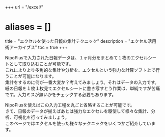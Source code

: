 +++
url = "/excel/"
# aliases = []
title = "エクセルを使った日報の集計テクニック"
description = "エクセル活用術アーカイブス"
toc = true
+++

NipoPlusで入力された日報データは、１ヶ月分をまとめて１枚のエクセルシートとして取り込むことが可能です。  
これによりより多角的な集計や分析を、エクセルという強力な計算ソフト上で行うことが可能になります。  
集計をするのに何が一番大変か？考えてみましょう。それはデータの入力です。  
紙の日報を１枚１枚見てエクセルシートに書き写すとう作業は、単純ですが苦痛です。入力ミスが無いかをチェックする必要もあります。

NipoPlusを使えばこの入力工程を丸ごと省略することが可能です。  
さて、日報のデータが揃えばあとは強力なエクセルを駆使して様々な集計、分析、可視化を行ってみましょう。  
このページではエクセルを使った様々なテクニックをいくつかご紹介しています。
